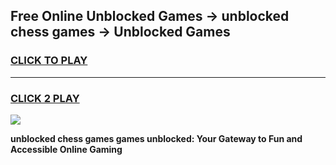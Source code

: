 
## Free Online Unblocked Games → unblocked chess games → Unblocked Games
<h3>
<a href="https://premium.freeplayer.one?title=unblocked_chess_games&ref=21F">CLICK TO PLAY</a></h3>
<hr>

<h3>
<a href="https://premium.freeplayer.one?title=unblocked_chess_games&ref=21F">CLICK 2 PLAY</a>
  
</h3>

<a href="https://premium.freeplayer.one?title=unblocked_chess_games&ref=21F/"><img src="https://clearcache.store/games.png"></a>


**unblocked chess games games unblocked: Your Gateway to Fun and Accessible Online Gaming**
